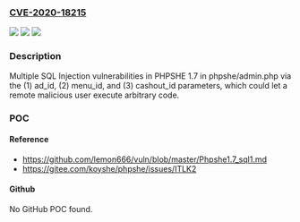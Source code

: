 ### [CVE-2020-18215](https://cve.mitre.org/cgi-bin/cvename.cgi?name=CVE-2020-18215)
![](https://img.shields.io/static/v1?label=Product&message=n%2Fa&color=blue)
![](https://img.shields.io/static/v1?label=Version&message=n%2Fa&color=blue)
![](https://img.shields.io/static/v1?label=Vulnerability&message=n%2Fa&color=brighgreen)

### Description

Multiple SQL Injection vulnerabilities in PHPSHE 1.7 in phpshe/admin.php via the (1) ad_id, (2) menu_id, and (3) cashout_id parameters, which could let a remote malicious user execute arbitrary code.

### POC

#### Reference
- https://github.com/lemon666/vuln/blob/master/Phpshe1.7_sql1.md
- https://gitee.com/koyshe/phpshe/issues/ITLK2

#### Github
No GitHub POC found.

